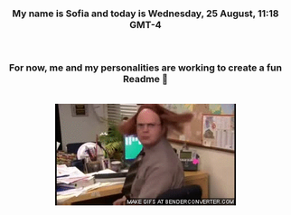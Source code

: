 


<div align="center">
<h3 >My name is Sofia and today is Wednesday, 25 August, 11:18 GMT-4</h3><br>
<h3 >For now, me and my personalities are working to create a fun Readme 👋
</h3><br>
<img src='img/dwight.gif' alt='working...'/>
</div>
